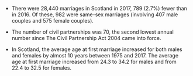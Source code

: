 * There were 28,440 marriages in Scotland in 2017, 789 (2.7%) fewer than in 2016. Of these, 982 were same-sex marriages (involving 407 male couples and 575 female couples).

* The number of civil partnerships was 70, the second lowest annual number since The Civil Partnership Act 2004 came into force. 

* In Scotland, the average age at first marriage increased for both males and females by almost 10 years between 1975 and 2017. The average age at first marriage increased from 24.3 to 34.2 for males and from 22.4 to 32.5 for females.

